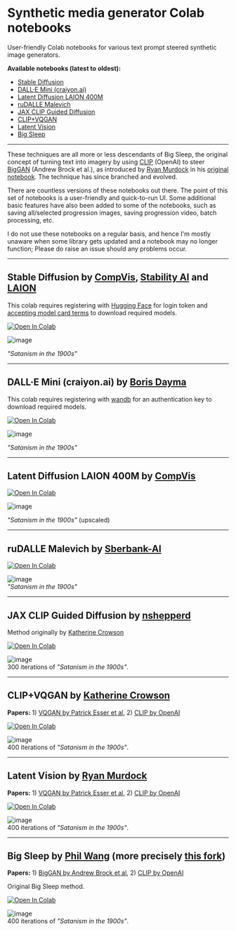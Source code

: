 # Synthetic media generator Colab notebooks

User-friendly Colab notebooks for various text prompt steered synthetic image generators.

**Available notebooks (latest to oldest):**

- [Stable Diffusion](#stable-diffusion-by-compvis-stability-ai-and-laion)
- [DALL·E Mini (craiyon.ai)](#dalle-mini-craiyonai-by-boris-dayma)
- [Latent Diffusion LAION 400M](#latent-diffusion-laion-400m-by-compvis)
- [ruDALLE Malevich](#rudalle-malevich-by-sberbank-ai)
- [JAX CLIP Guided Diffusion](#jax-clip-guided-diffusion-by-nshepperd)
- [CLIP+VQGAN](#clipvqgan-by-katherine-crowson)
- [Latent Vision](#latent-vision-by-ryan-murdock)
- [Big Sleep](#big-sleep-by-phil-wang-more-precisely-this-fork)

---

These techniques are all more or less descendants of Big Sleep, the original concept of turning text into imagery by using [CLIP](https://github.com/openai/CLIP) (OpenAI) to steer [BigGAN](https://arxiv.org/abs/1809.11096) (Andrew Brock et al.), as introduced by [Ryan Murdock](https://github.com/rynmurdock) in his [original notebook](https://colab.research.google.com/drive/1NCceX2mbiKOSlAd_o7IU7nA9UskKN5WR?usp=sharing). The technique has since branched and evolved.

There are countless versions of these notebooks out there. The point of this set of notebooks is a user-friendly and quick-to-run UI. Some additional basic features have also been added to some of the notebooks, such as saving all/selected progression images, saving progression video, batch processing, etc. 

I do not use these notebooks on a regular basis, and hence I'm mostly unaware when some library gets updated and a notebook may no longer function; Please do raise an issue should any problems occur.

---

## Stable Diffusion by [CompVis](https://github.com/CompVis), [Stability AI](https://stability.ai) and [LAION](https://laion.ai)

This colab requires registering with [Hugging Face](https://huggingface.co) for login token and [accepting model card terms](https://huggingface.co/CompVis/stable-diffusion-v1-4) to download required models.

[![Open In Colab](https://colab.research.google.com/assets/colab-badge.svg)](https://colab.research.google.com/github/olaviinha/NeuralTextToImage/blob/main/Stable_Diffusion.ipynb)

![image](https://user-images.githubusercontent.com/50331907/186525426-33e89d0a-e5f1-4f7f-b347-64e3aec567ab.png)

_"Satanism in the 1900s"_

---

## DALL·E Mini (craiyon.ai) by [Boris Dayma](https://github.com/borisdayma)

This colab requires registering with [wandb](https://wandb.ai/) for an authentication key to download required models.

[![Open In Colab](https://colab.research.google.com/assets/colab-badge.svg)](https://colab.research.google.com/github/olaviinha/NeuralTextToImage/blob/main/dalle_mini.ipynb)

![image](https://user-images.githubusercontent.com/50331907/179073528-935fe0d2-363e-438b-9706-3e4548dd7569.png)

_"Satanism in the 1900s"_

---

## Latent Diffusion LAION 400M by [CompVis](https://github.com/CompVis)

[![Open In Colab](https://colab.research.google.com/assets/colab-badge.svg)](https://colab.research.google.com/github/olaviinha/NeuralTextToImage/blob/main/LAION_400M.ipynb)

![image](https://user-images.githubusercontent.com/50331907/163890889-a31370e6-e08d-4389-86af-947fe70a7140.png)

_"Satanism in the 1900s"_ (upscaled)

---

## ruDALLE Malevich by [Sberbank-AI](https://github.com/sberbank-ai)

[![Open In Colab](https://colab.research.google.com/assets/colab-badge.svg)](https://colab.research.google.com/github/olaviinha/NeuralTextToImage/blob/main/ruDalle.ipynb)

![image](https://user-images.githubusercontent.com/50331907/159492943-572f7a52-83a9-4310-befb-ceb8473af77d.png)
<br>
_"Satanism in the 1900s"_

---

## JAX CLIP Guided Diffusion by [nshepperd](https://github.com/nshepperd)<br>
Method originally by [Katherine Crowson](https://github.com/crowsonkb)<br>

[![Open In Colab](https://colab.research.google.com/assets/colab-badge.svg)](https://colab.research.google.com/github/olaviinha/NeuralTextToImage/blob/main/JAX_CLIP_Guided_diffusion_nshepperd.ipynb)

![image](https://user-images.githubusercontent.com/50331907/144711796-3933dbb1-d8a0-4656-812f-050ccb444118.png)
<br>
300 iterations of _"Satanism in the 1900s"_.

---

## CLIP+VQGAN by [Katherine Crowson](https://github.com/crowsonkb)<br>
**Papers:** 1) [VQGAN by Patrick Esser et al](https://arxiv.org/abs/2012.09841), 2) [CLIP by OpenAI](https://arxiv.org/abs/2103.00020)

[![Open In Colab](https://colab.research.google.com/assets/colab-badge.svg)](https://colab.research.google.com/github/olaviinha/NeuralTextToImage/blob/main/CLIP%2BVQGAN_crowsonkb.ipynb)

![image](https://user-images.githubusercontent.com/50331907/126226554-f53ae66d-21d9-428f-9c16-0a17bf8c0ef9.png)<br>
400 iterations of _"Satanism in the 1900s"_.

---

## Latent Vision by [Ryan Murdock](https://github.com/rynmurdock)<br>
**Papers:** 1) [VQGAN by Patrick Esser et al](https://arxiv.org/abs/2012.09841), 2) [CLIP by OpenAI](https://arxiv.org/abs/2103.00020)

[![Open In Colab](https://colab.research.google.com/assets/colab-badge.svg)](https://colab.research.google.com/github/olaviinha/NeuralTextToImage/blob/main/LatentVision_rynmurdock.ipynb)

![image](https://user-images.githubusercontent.com/50331907/126967558-b68857b7-0792-4135-b535-687539a3d240.png)<br>
400 iterations of _"Satanism in the 1900s"_.

---

## Big Sleep by [Phil Wang](https://github.com/lucidrains) (more precisely [this fork](https://github.com/olaviinha/big-sleep))<br>
**Papers:** 1) [BigGAN by Andrew Brock et al](https://arxiv.org/abs/1809.11096), 2) [CLIP by OpenAI](https://arxiv.org/abs/2103.00020)

Original Big Sleep method.

[![Open In Colab](https://colab.research.google.com/assets/colab-badge.svg)](https://colab.research.google.com/github/olaviinha/NeuralTextToImage/blob/main/BigSleep_lucidrains.ipynb)

![image](https://user-images.githubusercontent.com/50331907/126226982-815e6fa6-6d5b-4d99-b1b1-902261a88212.png)<br>
400 iterations of _"Satanism in the 1900s"_.
